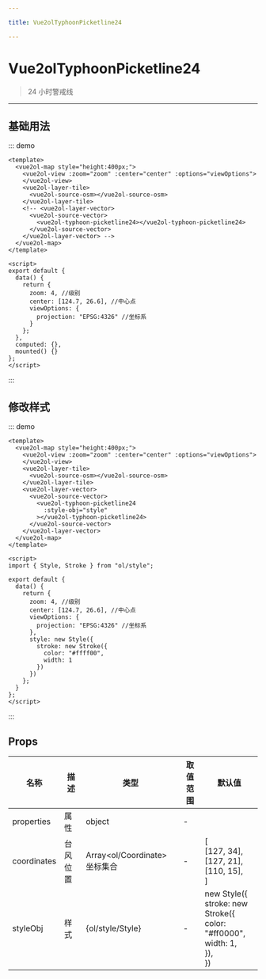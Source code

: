 ```yaml
---

title: Vue2olTyphoonPicketline24

---
```


# Vue2olTyphoonPicketline24

> 24 小时警戒线

---

## 基础用法

::: demo

```vue
<template>
  <vue2ol-map style="height:400px;">
    <vue2ol-view :zoom="zoom" :center="center" :options="viewOptions">
    </vue2ol-view>
    <vue2ol-layer-tile>
      <vue2ol-source-osm></vue2ol-source-osm>
    </vue2ol-layer-tile>
    <!-- <vue2ol-layer-vector>
      <vue2ol-source-vector>
        <vue2ol-typhoon-picketline24></vue2ol-typhoon-picketline24>
      </vue2ol-source-vector>
    </vue2ol-layer-vector> -->
  </vue2ol-map>
</template>

<script>
export default {
  data() {
    return {
      zoom: 4, //级别
      center: [124.7, 26.6], //中心点
      viewOptions: {
        projection: "EPSG:4326" //坐标系
      }
    };
  },
  computed: {},
  mounted() {}
};
</script>
```

:::

## 修改样式

::: demo

```vue
<template>
  <vue2ol-map style="height:400px;">
    <vue2ol-view :zoom="zoom" :center="center" :options="viewOptions">
    </vue2ol-view>
    <vue2ol-layer-tile>
      <vue2ol-source-osm></vue2ol-source-osm>
    </vue2ol-layer-tile>
    <vue2ol-layer-vector>
      <vue2ol-source-vector>
        <vue2ol-typhoon-picketline24
          :style-obj="style"
        ></vue2ol-typhoon-picketline24>
      </vue2ol-source-vector>
    </vue2ol-layer-vector>
  </vue2ol-map>
</template>

<script>
import { Style, Stroke } from "ol/style";

export default {
  data() {
    return {
      zoom: 4, //级别
      center: [124.7, 26.6], //中心点
      viewOptions: {
        projection: "EPSG:4326" //坐标系
      },
      style: new Style({
        stroke: new Stroke({
          color: "#ffff00",
          width: 1
        })
      })
    };
  }
};
</script>
```

:::

## Props

| 名称        | 描述     | 类型                          | 取值范围 | 默认值                                                                                      |
| ----------- | -------- | ----------------------------- | -------- | ------------------------------------------------------------------------------------------- |
| properties  | 属性     | object                        | -        |                                                                                             |
| coordinates | 台风位置 | Array<ol/Coordinate> 坐标集合 | -        | [<br/> [127, 34],<br/> [127, 21],<br/> [110, 15],<br/>]                                     |
| styleObj    | 样式     | {ol/style/Style}              | -        | new Style({<br/> stroke: new Stroke({<br/> color: "#ff0000",<br/> width: 1,<br/> }),<br/>}) |
